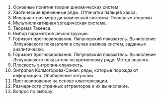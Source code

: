 1. Основные понятия теории динамических систем
2. Хаотические временные ряды. Отпечатки пальцев хаоса.
3. Инвариантная мера динамической системы. Основные теоремы.
4. Мультипликативная эргодическая система.
5. Теорема Такенса.
6. Выбор параметров реконструкции.
7. Горизонт прогнозирования. Ляпуновский показатель. Вычисление Ляпуновского показателя в случае анализа систем, заданных аналитически.
8. Горизонт прогнозирования. Ляпуновский показатель. Вычисление Ляпуновского показателя по временному ряду. Метод аналога.
9. Плоскость энтропия-сложность.
10. Энтропия Колмогорова-Синая: ряды, которые порождают информацию. Обобщенные энтропии.
11. Прогнозирование на основе кластеризации.
12. Размерности странных аттракторов и их вычисление.
13. Вопрос по выбору.